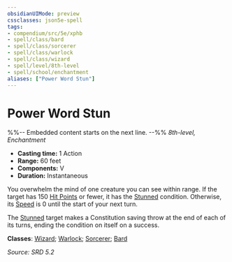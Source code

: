 ```yaml
---
obsidianUIMode: preview
cssclasses: json5e-spell
tags:
- compendium/src/5e/xphb
- spell/class/bard
- spell/class/sorcerer
- spell/class/warlock
- spell/class/wizard
- spell/level/8th-level
- spell/school/enchantment
aliases: ["Power Word Stun"]
---
```

# Power Word Stun
%%-- Embedded content starts on the next line. --%%
*8th-level, Enchantment*  

- **Casting time:** 1 Action
- **Range:** 60 feet
- **Components:** V
- **Duration:** Instantaneous

You overwhelm the mind of one creature you can see within range. If the target has 150 [Hit Points](hit-points-xphb.md) or fewer, it has the [Stunned](conditions.md#Stunned) condition. Otherwise, its [Speed](speed-xphb.md) is 0 until the start of your next turn.

The [Stunned](conditions.md#Stunned) target makes a Constitution saving throw at the end of each of its turns, ending the condition on itself on a success.

**Classes**: [Wizard](list-spells-classes-wizard.md); [Warlock](list-spells-classes-warlock.md); [Sorcerer](list-spells-classes-sorcerer.md); [Bard](list-spells-classes-bard.md)

*Source: SRD 5.2*